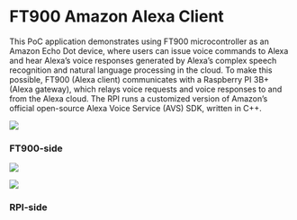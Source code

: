 # FT900 Amazon Alexa Client


This PoC application demonstrates using FT900 microcontroller as an Amazon Echo Dot device, where users can issue voice commands to Alexa and hear Alexa’s voice responses generated by Alexa’s complex speech recognition and natural language processing in the cloud. To make this possible, FT900 (Alexa client) communicates with a Raspberry PI 3B+ (Alexa gateway), which relays voice requests and voice responses to and from the Alexa cloud. The RPI runs a customized version of Amazon’s official open-source Alexa Voice Service (AVS) SDK, written in C++.

![](https://github.com/richmondu/FT900/blob/master/Alexa/Amazon%20Alexa%20Client/docs/images/system_diagram.jpg)

### FT900-side

![](https://github.com/richmondu/FT900/blob/master/Alexa/Amazon%20Alexa%20Client/docs/images/block_diagram.jpg)

![](https://github.com/richmondu/FT900/blob/master/Alexa/Amazon%20Alexa%20Client/docs/images/sequence_diagram.jpg)


### RPI-side


